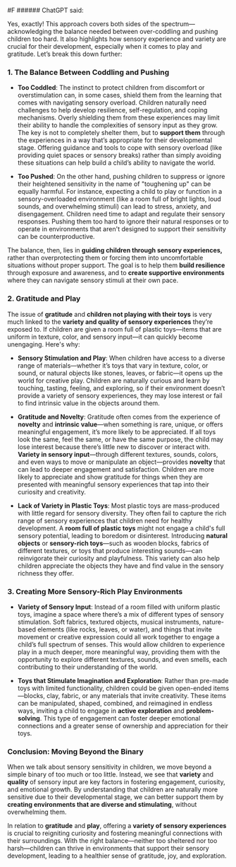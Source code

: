  #F ###### ChatGPT said:

Yes, exactly! This approach covers both sides of the spectrum—acknowledging the balance needed between over-coddling and pushing children too hard. It also highlights how sensory experience and variety are crucial for their development, especially when it comes to play and gratitude. Let’s break this down further:

### 1. **The Balance Between Coddling and Pushing**

- **Too Coddled**: The instinct to protect children from discomfort or overstimulation can, in some cases, shield them from the learning that comes with navigating sensory overload. Children naturally need challenges to help develop resilience, self-regulation, and coping mechanisms. Overly shielding them from these experiences may limit their ability to handle the complexities of sensory input as they grow. The key is not to completely shelter them, but to **support them** through the experiences in a way that’s appropriate for their developmental stage. Offering guidance and tools to cope with sensory overload (like providing quiet spaces or sensory breaks) rather than simply avoiding these situations can help build a child’s ability to navigate the world.
    
- **Too Pushed**: On the other hand, pushing children to suppress or ignore their heightened sensitivity in the name of "toughening up" can be equally harmful. For instance, expecting a child to play or function in a sensory-overloaded environment (like a room full of bright lights, loud sounds, and overwhelming stimuli) can lead to stress, anxiety, and disengagement. Children need time to adapt and regulate their sensory responses. Pushing them too hard to ignore their natural responses or to operate in environments that aren't designed to support their sensitivity can be counterproductive.
    

The balance, then, lies in **guiding children through sensory experiences,** rather than overprotecting them or forcing them into uncomfortable situations without proper support. The goal is to help them **build resilience** through exposure and awareness, and to **create supportive environments** where they can navigate sensory stimuli at their own pace.

### 2. **Gratitude and Play**

The issue of **gratitude** and **children not playing with their toys** is very much linked to the **variety and quality of sensory experiences** they’re exposed to. If children are given a room full of plastic toys—items that are uniform in texture, color, and sensory input—it can quickly become unengaging. Here's why:

- **Sensory Stimulation and Play**: When children have access to a diverse range of materials—whether it’s toys that vary in texture, color, or sound, or natural objects like stones, leaves, or fabric—it opens up the world for creative play. Children are naturally curious and learn by touching, tasting, feeling, and exploring, so if their environment doesn’t provide a variety of sensory experiences, they may lose interest or fail to find intrinsic value in the objects around them.
    
- **Gratitude and Novelty**: Gratitude often comes from the experience of **novelty** and **intrinsic value**—when something is rare, unique, or offers meaningful engagement, it’s more likely to be appreciated. If all toys look the same, feel the same, or have the same purpose, the child may lose interest because there’s little new to discover or interact with. **Variety in sensory input**—through different textures, sounds, colors, and even ways to move or manipulate an object—provides **novelty** that can lead to deeper engagement and satisfaction. Children are more likely to appreciate and show gratitude for things when they are presented with meaningful sensory experiences that tap into their curiosity and creativity.
    
- **Lack of Variety in Plastic Toys**: Most plastic toys are mass-produced with little regard for sensory diversity. They often fail to capture the rich range of sensory experiences that children need for healthy development. A **room full of plastic toys** might not engage a child's full sensory potential, leading to boredom or disinterest. Introducing **natural objects** or **sensory-rich toys**—such as wooden blocks, fabrics of different textures, or toys that produce interesting sounds—can reinvigorate their curiosity and playfulness. This variety can also help children appreciate the objects they have and find value in the sensory richness they offer.
    

### 3. **Creating More Sensory-Rich Play Environments**

- **Variety of Sensory Input**: Instead of a room filled with uniform plastic toys, imagine a space where there’s a mix of different types of sensory stimulation. Soft fabrics, textured objects, musical instruments, nature-based elements (like rocks, leaves, or water), and things that invite movement or creative expression could all work together to engage a child’s full spectrum of senses. This would allow children to experience play in a much deeper, more meaningful way, providing them with the opportunity to explore different textures, sounds, and even smells, each contributing to their understanding of the world.
    
- **Toys that Stimulate Imagination and Exploration**: Rather than pre-made toys with limited functionality, children could be given open-ended items—blocks, clay, fabric, or any materials that invite creativity. These items can be manipulated, shaped, combined, and reimagined in endless ways, inviting a child to engage in **active exploration** and **problem-solving**. This type of engagement can foster deeper emotional connections and a greater sense of ownership and appreciation for their toys.
    

### Conclusion: Moving Beyond the Binary

When we talk about sensory sensitivity in children, we move beyond a simple binary of too much or too little. Instead, we see that **variety** and **quality** of sensory input are key factors in fostering engagement, curiosity, and emotional growth. By understanding that children are naturally more sensitive due to their developmental stage, we can better support them by **creating environments that are diverse and stimulating**, without overwhelming them.

In relation to **gratitude** and **play**, offering a **variety of sensory experiences** is crucial to reigniting curiosity and fostering meaningful connections with their surroundings. With the right balance—neither too sheltered nor too harsh—children can thrive in environments that support their sensory development, leading to a healthier sense of gratitude, joy, and exploration.